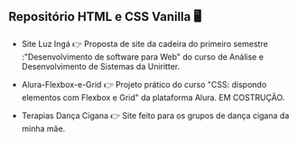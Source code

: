 ## Repositório HTML e CSS Vanilla :desktop_computer:

- Site Luz Ingá                       :point_right:       Proposta de site da cadeira do primeiro semestre :"Desenvolvimento de software para Web" do curso de Análise e Desenvolvimento de Sistemas da Uniritter.



- Alura-Flexbox-e-Grid         :point_right:    Projeto prático do curso "CSS: dispondo elementos com Flexbox e Grid" da plataforma Alura. EM COSTRUÇÃO.



- Terapias Dança Cigana         :point_right:    Site feito para os grupos de dança cigana da minha mãe.




